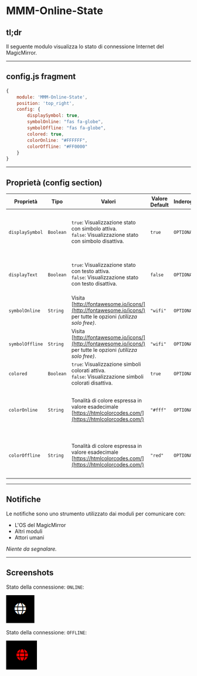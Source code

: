 # MMM-Online-State

## tl;dr

Il seguente modulo visualizza lo stato di connessione Internet del MagicMirror.

---

## config.js fragment

```js
{
    module: 'MMM-Online-State',
    position: 'top_right',
    config: {
        displaySymbol: true,
        symbolOnline: "fas fa-globe",
        symbolOffline: "fas fa-globe",
        colored: true,
        colorOnline: "#FFFFFF",
        colorOffline: "#FF0000"
    }
}
```

---

## Proprietà (config section)

| Proprietà       | Tipo      | Valori                                                                                                           | Valore Default | Inderogabilità | Descrizione                                                                       |
| --------------- | --------- | ---------------------------------------------------------------------------------------------------------------- | -------------- | -------------- | --------------------------------------------------------------------------------- |
| `displaySymbol` | `Boolean` | `true`: Visualizzazione stato con simbolo attiva. <br> `false`: Visualizzazione stato con simbolo disattiva.     | `true`         | `OPTIONAL`     | Abilita la visualizzazione dello stato della connessione con un simbolo grafico.  |
| `displayText`   | `Boolean` | `true`: Visualizzazione stato con testo attiva. <br> `false`: Visualizzazione stato con testo disattiva.         | `false`        | `OPTIONAL`     | Abilita la visualizzazione dello stato della connessione con testo.               |
| `symbolOnline`  | `String`  | Visita [http://fontawesome.io/icons/](http://fontawesome.io/icons/) per tutte le opzioni _(utilizza solo free)_. | `"wifi"`       | `OPTIONAL`     | Simbolo da visualizzare per stato della connessione: ONLINE.                      |
| `symbolOffline` | `String`  | Visita [http://fontawesome.io/icons/](http://fontawesome.io/icons/) per tutte le opzioni _(utilizza solo free)_. | `"wifi"`       | `OPTIONAL`     | Simbolo da visualizzare per stato della connessione: OFFLINE.                     |
| `colored`       | `Boolean` | `true`: Visualizzazione simboli colorati attiva. <br> `false`: Visualizzazione simboli colorati disattiva.       | `true`         | `OPTIONAL`     | Abilita la visualizzazione dei simboli in _modo colorato_.                        |
| `colorOnline`   | `String`  | Tonalità di colore espressa in valore esadecimale [https://htmlcolorcodes.com/](https://htmlcolorcodes.com/)     | `"#fff"`       | `OPTIONAL`     | Gestisce il colore del simbolo visualizzato per stato della connessione: ONLINE.  |
| `colorOffline`  | `String`  | Tonalità di colore espressa in valore esadecimale [https://htmlcolorcodes.com/](https://htmlcolorcodes.com/)     | `"red"`        | `OPTIONAL`     | Gestisce il colore del simbolo visualizzato per stato della connessione: OFFLINE. |

---

## Notifiche

Le notifiche sono uno strumento utilizzato dai moduli per comunicare con:

- L'OS del MagicMirror
- Altri moduli
- Attori umani

_Niente da segnalare._

---

## Screenshots

Stato della connessione: `ONLINE`:

![connection is ok](../../../assets/MMM-Online-State/connection_is_ok.PNG)

Stato della connessione: `OFFLINE`:

![connection is not ok](../../../assets/MMM-Online-State/connection_is_not_ok.PNG)
